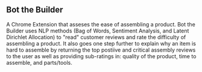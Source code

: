 ## Bot the Builder

A Chrome Extension that asseses the ease of assembling a product. Bot the Builder uses NLP methods (Bag of Words, Sentiment Analysis, and Latent Dirichlet Allocation) to "read" customer reviews and rate the difficulty of assembling a product. It also goes one step further to explain why an item is hard to assemble by returning the top postiive and critical assembly reviews to the user as well as providing sub-ratings in: quality of the product, time to assemble, and parts/tools.
